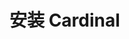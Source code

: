 # 安装 Cardinal

<Videos 
    url="" 
    :part="
    [
        {
            'time': 0,
            'title': '从 Release 安装'
        },
        {
            'time': 115,
            'title': '编译安装'
        },
        {
            'time': 230,
            'title': '从 Docker 安装'
        }
    ]"
/>